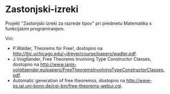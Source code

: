 Zastonjski-izreki
=================

Projekt "Zastonjski izreki za razrede tipov" pri predmetu Matematika s funkcijskim programiranjem.

Viri:
- P.Walder, Theorems for Free!, dostopno na http://ttic.uchicago.edu/~dreyer/course/papers/wadler.pdf.
- J.Voigtl̈ander, Free Theorems Involving Type Constructor Classes, dostopno na http://www.janis-voigtlaender.eu/papers/FreeTheoremsInvolvingTypeConstructorClasses.pdf.
- Automatic generation of free theoremss, dostopno na http://www-ps.iai.uni-bonn.de/cgi-bin/free-theorems-webui.cgi.

